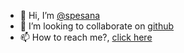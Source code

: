 - 👋 Hi, I’m [@spesana](https://github.com/spesana)
- 💞️ I’m looking to collaborate on [github](https://github.com/)
- 📫 How to reach me?, [click here](mailto:akuyetta2@gmail.com) 
